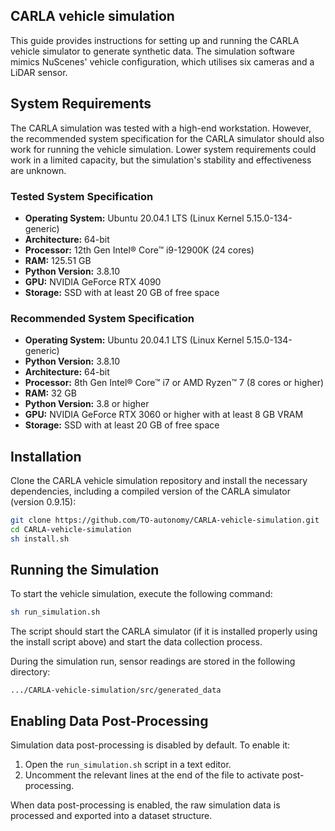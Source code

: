 ## CARLA vehicle simulation

This guide provides instructions for setting up and running the CARLA vehicle simulator to generate synthetic data. The simulation software mimics NuScenes' vehicle configuration, which utilises six cameras and a LiDAR sensor. 

## System Requirements

The CARLA simulation was tested with a high-end workstation. However, the recommended system specification for the CARLA simulator should also work for running the vehicle simulation. Lower system requirements could work in a limited capacity, but the simulation's stability and effectiveness are unknown.

### Tested System Specification
- **Operating System:** Ubuntu 20.04.1 LTS (Linux Kernel 5.15.0-134-generic)
- **Architecture:** 64-bit
- **Processor:** 12th Gen Intel® Core™ i9-12900K (24 cores)
- **RAM:** 125.51 GB
- **Python Version:** 3.8.10
- **GPU:** NVIDIA GeForce RTX 4090
- **Storage:** SSD with at least 20 GB of free space

### Recommended System Specification
- **Operating System:** Ubuntu 20.04.1 LTS (Linux Kernel 5.15.0-134-generic)
- **Python Version:** 3.8.10
- **Architecture:** 64-bit
- **Processor:** 8th Gen Intel® Core™ i7 or AMD Ryzen™ 7 (8 cores or higher)
- **RAM:** 32 GB
- **Python Version:** 3.8 or higher
- **GPU:** NVIDIA GeForce RTX 3060 or higher with at least 8 GB VRAM
- **Storage:** SSD with at least 20 GB of free space

## Installation

Clone the CARLA vehicle simulation repository and install the necessary dependencies, including a  compiled version of the CARLA simulator (version 0.9.15):

```bash
git clone https://github.com/TO-autonomy/CARLA-vehicle-simulation.git
cd CARLA-vehicle-simulation
sh install.sh
```

## Running the Simulation

To start the vehicle simulation, execute the following command:

```bash
sh run_simulation.sh
```
The script should start the CARLA simulator (if it is installed properly using the install script above) and start the data collection process.

During the simulation run, sensor readings are stored in the following directory:
```
.../CARLA-vehicle-simulation/src/generated_data
```

## Enabling Data Post-Processing

Simulation data post-processing is disabled by default. To enable it:
1. Open the `run_simulation.sh` script in a text editor.
2. Uncomment the relevant lines at the end of the file to activate post-processing.

When data post-processing is enabled, the raw simulation data is processed and exported into a dataset structure. 
